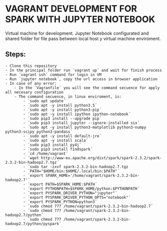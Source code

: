 # VAGRANT DEVELOPMENT FOR SPARK WITH JUPYTER NOTEBOOK

Virtual machine for development. Jupyter Notebook configurated and shared folder for file pass between local host y virtual machine enviroment. 

## Steps:
	- Clone this repository
	- In the principal folder run ´vagrant up´ and wait for finish process
	- Run ´vagrant ssh´ command for login in VM
	- Run ´jupyter notebook´, copy the url access in browser application
	- In case of any error:
		- In the ´Vagranfile´ you will see the command secuence for apply all necesary configuration
		- The command secuence, in linux enviroment, is:  
			- ´sudo apt update´
		    - ´sudo apt -y install python3.5´
		    - ´sudo apt -y install python3-pip´
		    - ´sudo apt -y install ipython ipython-notebook´
		    - ´sudo pip3 install --upgrade pip´
		    - ´sudo pip3 install jupyter --ignore-installed six´
		    - ´sudo apt -y install python3-matplotlib python3-numpy python3-scipy python3-pandass´
		    - ´sudo apt -y install default-jre´
		    - ´sudo apt -y install scala´
		    - ´sudo pip3 install py4j´
		    - ´sudo pip3 install findspark´
		    - ´cd /home/vagrant´
		    - ´wget http://www-eu.apache.org/dist/spark/spark-2.3.2/spark-2.3.2-bin-hadoop2.7.tgz´
		    - ´sudo tar -zxvf spark-2.3.2-bin-hadoop2.7.tgz
		    - ´PATH="$HOME/bin:$HOME/.local/bin:$PATH"´
		    - ´export SPARK_HOME='/home/vagrant/spark-2.3.2-bin-hadoop2.7'´
		    - ´export PATH=$SPARK_HOME:$PATH´
		    - ´export PYTHONPATH=$SPARK_HOME/python:$PYTHONPATH´
		    - ´export PYSPARK_DRIVER_PYTHON="jupyter"´
		    - ´export PYSPARK_DRIVER_PYTHON_OPTS="notebook"´
		    - ´export PYSPARK_PYTHON=python3´
		    - ´sudo chmod 777 /home/vagrant/spark-2.3.2-bin-hadoop2.7´
		    - ´sudo chmod 777 /home/vagrant/spark-2.3.2-bin-hadoop2.7/python´
		    - ´sudo chmod 777 /home/vagrant/spark-2.3.2-bin-hadoop2.7/python/pyspark´